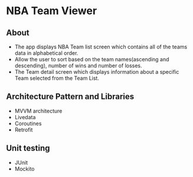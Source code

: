 # NBA Team Viewer

## About
* The app displays NBA Team list screen which contains all of the teams data in alphabetical order.
* Allow the user to sort based on the team names(ascending and descending), number of wins and number of losses.
* The Team detail screen which displays information about a specific Team selected from the Team List.

## Architecture Pattern and Libraries
* MVVM architecture
* Livedata
* Coroutines
* Retrofit

## Unit testing
* JUnit
* Mockito

